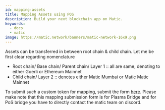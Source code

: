 ```yaml
---
id: mapping-assets
title: Mapping Assets using POS
description: Build your next blockchain app on Matic.
keywords:
  - docs
  - matic
image: https://matic.network/banners/matic-network-16x9.png
---
```


Assets can be transferred in between root chain & child chain. Let me be first clear regarding nomenclature

- Root chain/ Base chain/ Parent chain/ Layer 1 :: all are same, denoting to either Goerli or Ethereum Mainnet
- Child chain/ Layer 2 :: denotes either Matic Mumbai or Matic Matic Mainnet

To submit such a custom token for mapping, submit the form [here](/docs/develop/ethereum-matic/submit-mapping-request). Please make note that this mapping submission form is for Plasma Bridge and for PoS bridge you have to directly contact the matic team on discord.
